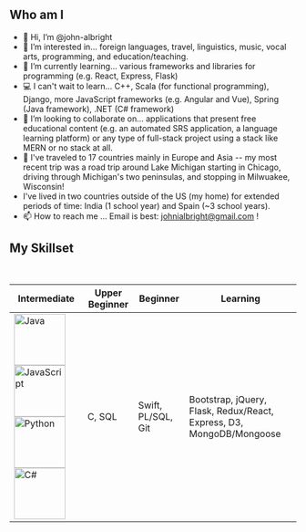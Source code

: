 ## Who am I 

- 👋 Hi, I’m @john-albright
- 👀 I’m interested in... foreign languages, travel, linguistics, music, vocal arts, programming, and education/teaching.
- 🌱 I’m currently learning... various frameworks and libraries for programming (e.g. React, Express, Flask)
- 💻 I can't wait to learn... C++, Scala (for functional programming), Django, more JavaScript frameworks (e.g. Angular and Vue), Spring (Java framework), .NET (C# framework)
- 💞️ I’m looking to collaborate on... applications that present free educational content (e.g. an automated SRS application, a language learning platform) or any type of full-stack project using a stack like MERN or no stack at all.
- 🚗 I've traveled to 17 countries mainly in Europe and Asia -- my most recent trip was a road trip around Lake Michigan starting in Chicago, driving through Michigan's two peninsulas, and stopping in Milwuakee, Wisconsin!
- I've lived in two countries outside of the US (my home) for extended periods of time: India (1 school year) and Spain (~3 school years). 
- 📫 How to reach me ... Email is best: johnialbright@gmail.com !

## My Skillset

<img src=""/>
<img src=""/>

Intermediate | Upper Beginner | Beginner | Learning 
------------ | -------------- | -------- | --------
<img align="left" alt="Java" width="90px" src="https://img.icons8.com/color/96/000000/java-coffee-cup-logo--v1.png" /><img align="left" alt="JavaScript" width="90px" src="https://img.icons8.com/color/96/000000/javascript--v1.png" /><img align="left" alt="Python" width="90px" src="https://img.icons8.com/color/96/000000/python--v1.png" /><img align="left" alt="C#" width="90px" src="https://img.icons8.com/color/96/000000/c-sharp-logo.png" /> | C, SQL | Swift, PL/SQL, Git | Bootstrap, jQuery, Flask, Redux/React, Express, D3, MongoDB/Mongoose


<!---
john-albright/john-albright is a ✨ special ✨ repository because its `README.md` (this file) appears on your GitHub profile.
You can click the Preview link to take a look at your changes.
--->
